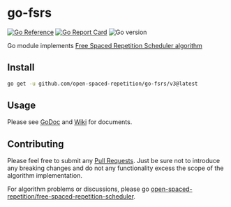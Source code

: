 # go-fsrs

[![Go Reference](https://pkg.go.dev/badge/github.com/open-spaced-repetition/go-fsrs/v3.svg)](https://pkg.go.dev/github.com/open-spaced-repetition/go-fsrs/v3) [![Go Report Card](https://goreportcard.com/badge/github.com/open-spaced-repetition/go-fsrs/v3)](https://goreportcard.com/report/github.com/open-spaced-repetition/go-fsrs/v3)
![Go version](https://img.shields.io/github/go-mod/go-version/open-spaced-repetition/go-fsrs)

Go module implements [Free Spaced Repetition Scheduler algorithm](https://github.com/open-spaced-repetition/free-spaced-repetition-scheduler)

## Install

```bash
go get -u github.com/open-spaced-repetition/go-fsrs/v3@latest
```

## Usage

Please see [GoDoc](https://pkg.go.dev/github.com/open-spaced-repetition/go-fsrs/v3)
and [Wiki](https://github.com/open-spaced-repetition/go-fsrs/wiki) for documents.

## Contributing

Please feel free to submit any [Pull Requests](https://github.com/open-spaced-repetition/go-fsrs/pulls). Just be sure
not to introduce any breaking changes and do not any functionality excess the scope of the algorithm implementation.

For algorithm problems or discussions, please
go [open-spaced-repetition/free-spaced-repetition-scheduler](https://github.com/open-spaced-repetition/free-spaced-repetition-scheduler).
